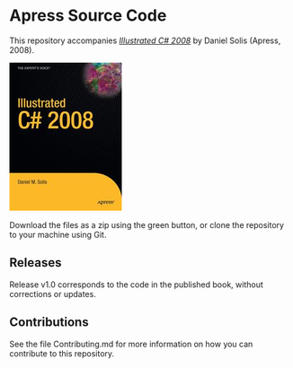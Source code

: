 # Apress Source Code

This repository accompanies [*Illustrated C# 2008*](http://www.apress.com/9781590599549) by Daniel Solis (Apress, 2008).

![Cover image](9781590599549.jpg)

Download the files as a zip using the green button, or clone the repository to your machine using Git.

## Releases

Release v1.0 corresponds to the code in the published book, without corrections or updates.

## Contributions

See the file Contributing.md for more information on how you can contribute to this repository.
